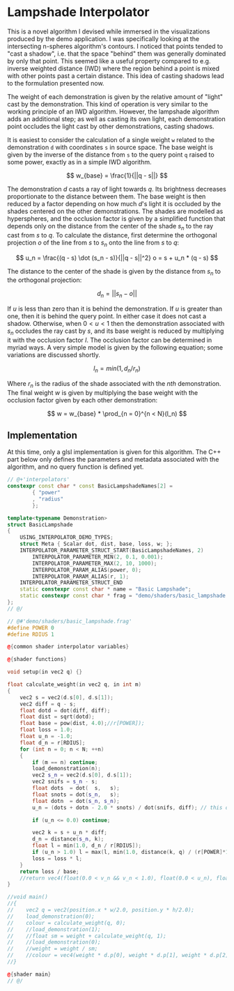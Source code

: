 # Lampshade Interpolator

This is a novel algorithm I devised while immersed in the visualizations
produced by the demo application. I was specifically looking at the
intersecting n-spheres algorithm's contours. I noticed that points tended to
"cast a shadow", i.e. that the space "behind" them was generally dominated by
only that point. This seemed like a useful property compared to e.g. inverse
weighted distance (IWD) where the region behind a point is mixed with other
points past a certain distance. This idea of casting shadows lead to the
formulation presented now.

The weight of each demonstration is given by the relative amount of "light"
cast by the demonstration. This kind of operation is very similar to the
working principle of an IWD algorithm. However, the lampshade algorithm adds an
additional step; as well as casting its own light, each demonstration point
occludes the light cast by other demonstrations, casting shadows. 

It is easiest to consider the calculation of a single weight `w` related to the
demonstration `d` with coordinates `s` in source space. The base weight is
given by the inverse of the distance from `s` to the query point `q` raised
to some power, exactly as in a simple IWD algorithm.

$$
w_{base} = \frac{1}{||q - s||}
$$

The demonstration $d$ casts a ray of light towards $q$. Its brightness
decreases proportionate to the distance between them.  The base weight is then
reduced by a factor depending on how much $d$'s light it is occluded by the
shades centered on the other demonstrations. The shades are modelled as
hyperspheres, and the occlusion factor is given by a simplified function that
depends only on the distance from the center of the shade $s_n$ to the ray cast
from $s$ to $q$. To calculate the distance, first determine the orthogonal
projection $o$ of the line from $s$ to $s_n$ onto the line from $s$ to $q$:

$$
u_n = \frac{(q - s) \dot (s_n - s)}{||q - s||^2}
o = s + u_n * (q - s)
$$

The distance to the center of the shade is given by the distance from $s_n$ to
the orthogonal projection:

$$
d_n = ||s_n - o||
$$

If $u$ is less than zero than it is behind the demonstration. If $u$ is greater
than one, then it is behind the query point. In either case it does not cast a
shadow. Otherwise, when $0 < u < 1$ then the demonstration associated with
$s_n$ occludes the ray cast by $s$, and its base weight is reduced by
multiplying it with the occlusion factor $l$. The occlusion factor can be
determined in myriad ways. A very simple model is given by the following
equation; some variations are discussed shortly.

$$
l_n = min(1, d_n / r_n)
$$

Where $r_n$ is the radius of the shade associated with the $nth$ demonstration.
The final weight $w$ is given by multiplying the base weight with the occlusion
factor given by each other demonstration:

$$
w = w_{base} * \prod_{n = 0}^{n < N}(l_n)
$$

## Implementation

At this time, only a glsl implementation is given for this algorithm. The C++
part below only defines the parameters and metadata associated with the
algorithm, and no query function is defined yet.

```cpp
// @+'interpolators'
constexpr const char * const BasicLampshadeNames[2] =
        { "power"
        , "radius"
        };

template<typename Demonstration>
struct BasicLampshade
{
    USING_INTERPOLATOR_DEMO_TYPES;
    struct Meta { Scalar dot, dist, base, loss, w; };
    INTERPOLATOR_PARAMETER_STRUCT_START(BasicLampshadeNames, 2)
        INTERPOLATOR_PARAMETER_MIN(2, 0.1, 0.001);
        INTERPOLATOR_PARAMETER_MAX(2, 10, 1000);
        INTERPOLATOR_PARAM_ALIAS(power, 0);
        INTERPOLATOR_PARAM_ALIAS(r, 1);
    INTERPOLATOR_PARAMETER_STRUCT_END
    static constexpr const char * name = "Basic Lampshade";
    static constexpr const char * frag = "demo/shaders/basic_lampshade.frag";
};
// @/

// @#'demo/shaders/basic_lampshade.frag'
#define POWER 0
#define RDIUS 1

@{common shader interpolator variables}

@{shader functions}

void setup(in vec2 q) {}

float calculate_weight(in vec2 q, in int m)
{
    vec2 s = vec2(d.s[0], d.s[1]);
    vec2 diff = q - s;
    float dotd = dot(diff, diff);
    float dist = sqrt(dotd);
    float base = pow(dist, 4.0);//r[POWER]);
    float loss = 1.0;
    float u_n = -1.0;
    float d_n = r[RDIUS];
    for (int n = 0; n < N; ++n)
    {
        if (m == n) continue;
        load_demonstration(n);
        vec2 s_n = vec2(d.s[0], d.s[1]);
        vec2 snifs = s_n - s;
        float dots  = dot(  s,   s);
        float snots = dot(s_n,   s);
        float dotn  = dot(s_n, s_n);
        u_n = (dots + dotn - 2.0 * snots) / dot(snifs, diff); // this one works pretty intuitively, but the lens snaps on abruptly and discontinuously when points are close together. It would be nice if it eased in a bit

        if (u_n <= 0.0) continue;

        vec2 k = s + u_n * diff;
        d_n = distance(s_n, k);
        float l = min(1.0, d_n / r[RDIUS]);
        if (u_n > 1.0) l = max(l, min(1.0, distance(k, q) / (r[POWER]*10.0)));
        loss = loss * l;
    }
    return loss / base;
    //return vec4(float(0.0 < v_n && v_n < 1.0), float(0.0 < u_n), float(d_n < r[RDIUS]) * d.p[2], 1.0);//base * loss;
}

//void main()
//{
//    vec2 q = vec2(position.x * w/2.0, position.y * h/2.0);
//    load_demonstration(0);
//    colour = calculate_weight(q, 0);
//    //load_demonstration(1);
//    //float sm = weight + calculate_weight(q, 1);
//    //load_demonstration(0);
//    //weight = weight / sm;
//    //colour = vec4(weight * d.p[0], weight * d.p[1], weight * d.p[2], 1.0);
//}

@{shader main}
// @/
```
